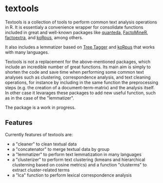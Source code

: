 # textools

Textools is a collection of tools to perform common text analysis operations in R. It is essentialy a convenience wrapper for consolidate functions included in great and well-known packages like [quanteda](https://quanteda.io/), [FactoMineR](http://factominer.free.fr/), [factoextra](https://github.com/kassambara/factoextra), and [koRpus](https://cran.r-project.org/web/packages/koRpus/vignettes/koRpus_vignette.html), among others. 

It also includes a lemmatizer based on [Tree Tagger](https://www.cis.uni-muenchen.de/~schmid/tools/TreeTagger/) and [koRpus](https://cran.r-project.org/web/packages/koRpus/vignettes/koRpus_vignette.html) that works with many languages.

Textools is not a replacement for the above-mentioned packages, which include an incredible number of great functions. Its main aim is simply to shorten the code and save time when performing some common text analyses such as clustering, correspondence analysis, and text cleaning operations, for instance by including in the same function the preprocessing steps (e.g. the creation of a document-term-matrix) and the analysis itself. In other case it levarages these packages to add new useful function, such as in the case of the "lemmatizer".

The package is a work in progress.

## Features

Currently features of textools are:
* a "cleaner" to clean textual data
* a "concatenator" to merge textual data by group
* a "lemmatizer" to perform text lemmatization in many languages
* a "clusterizer" to perform text clustering (kmeans and hierarchical clusterning based on cosine metrics) and a function "clusterms" to extract cluster-related terms 
* a "lca" function to perform lexical correspondence analysis
